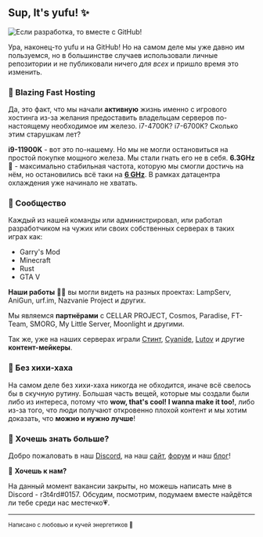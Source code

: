 ## Sup, It's yufu! ✨

![Если разработка, то вместе с GitHub!](https://i.yufu.us/2wym9p.png)

Ура, наконец-то yufu и на GitHub!
Но на самом деле мы уже давно им пользуемся, но в большинстве случаев использовали личные репозитории и не публиковали ничего *для всех* и пришло время это изменить.

### 🚀 Blazing Fast Hosting

Да, это факт, что мы начали **активную** жизнь именно с игрового хостинга из-за желания предоставить владельцам серверов по-настоящему необходимое им железо. 
i7-4700K? i7-6700K? Сколько этим старушкам лет? 

**i9-11900K** - вот это по-нашему. Но мы не могли остановиться на простой покупке мощного железа. Мы стали гнать его не в себя. **6.3GHz** 🤯 - максимально стабильная частота, которую мы смогли достичь на нём, но остановились всё таки на **[6 GHz](https://i.yufu.us/uzo3bx.mp4)**. В рамках датацентра охлаждения уже начинало не хватать.

### 🙌 Сообщество

Каждый из нашей команды или администрировал, или работал разработчиком на чужих или своих собственных серверах в таких играх как:

- Garry's Mod
- Minecraft
- Rust
- GTA V

**Наши работы** 👩‍💻 вы могли видеть на разных проектах: LampServ, AniGun, urf.im, Nazvanie Project и других.

Мы являемся **партнёрами** с  CELLAR PROJECT, Cosmos, Paradise, FT-Team, SMORG, My Little Server, Moonlight и другими.

Так же, уже на наших серверах играли [Стинт](https://youtu.be/VJUbrjR-Nu0?t=243), [Cyanide](https://www.youtube.com/watch?v=tHu-3hF2LGU), [Lutov](https://www.youtube.com/watch?v=n5aoxyOHEIY) и другие **контент-мейкеры**.

### 🤫 Без хихи-хаха
На самом деле без хихи-хаха никогда не обходится, иначе всё свелось бы в скучную рутину.
Большая часть вещей, которые мы создали были либо из интереса, потому что **wow, that's cool! I wanna make it too!**, либо из-за того, что люди получают откровенно плохой контент и мы хотим доказать, что **можно и нужно лучше**!

### 🍿 Хочешь знать больше?

Добро пожаловать в наш [Discord](https://discord.gg/wJKcY3mRjM), на наш [сайт](https://yufu.us/), [форум](https://forum.yufu.us) и наш [блог](https://b.yufu.us)!

🎸 **Хочешь к нам?**

На данный момент вакансии закрыты, но можешь написать мне в Discord - r3t4rd#0157. Обсудим, посмотрим, подумаем вместе найдётся ли тебе среди нас местечко💗.

---

<sub>Написано с любовью и кучей энергетиков 🖤</sub>
